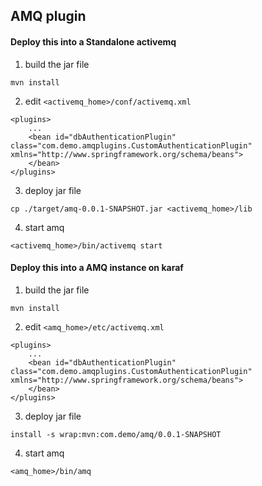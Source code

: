 ## AMQ plugin


#### Deploy this into a Standalone activemq

1. build the jar file

  `mvn install`

2. edit `<activemq_home>/conf/activemq.xml`

```
<plugins>
    ...
    <bean id="dbAuthenticationPlugin" class="com.demo.amqplugins.CustomAuthenticationPlugin" xmlns="http://www.springframework.org/schema/beans">
    </bean>
</plugins>
```


3. deploy jar file 

  `cp ./target/amq-0.0.1-SNAPSHOT.jar <activemq_home>/lib`

4. start amq

  `<activemq_home>/bin/activemq start`


#### Deploy this into a AMQ instance on karaf

1. build the jar file

  `mvn install`

2. edit `<amq_home>/etc/activemq.xml`

```
<plugins>
    ...
    <bean id="dbAuthenticationPlugin" class="com.demo.amqplugins.CustomAuthenticationPlugin" xmlns="http://www.springframework.org/schema/beans">
    </bean>
</plugins>
```


3. deploy jar file 

  `install -s wrap:mvn:com.demo/amq/0.0.1-SNAPSHOT`

4. start amq

  `<amq_home>/bin/amq`
  
